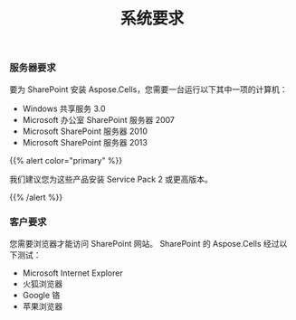 ﻿---
title: 系统要求
type: docs
weight: 40
url: /zh/sharepoint/system-requirements/
---
### **服务器要求**
要为 SharePoint 安装 Aspose.Cells，您需要一台运行以下其中一项的计算机：

- Windows 共享服务 3.0
- Microsoft 办公室 SharePoint 服务器 2007
- Microsoft SharePoint 服务器 2010
- Microsoft SharePoint 服务器 2013

{{% alert color="primary" %}} 

我们建议您为这些产品安装 Service Pack 2 或更高版本。

{{% /alert %}}
### **客户要求**
您需要浏览器才能访问 SharePoint 网站。 SharePoint 的 Aspose.Cells 经过以下测试：

- Microsoft Internet Explorer
- 火狐浏览器
- Google 铬
- 苹果浏览器
